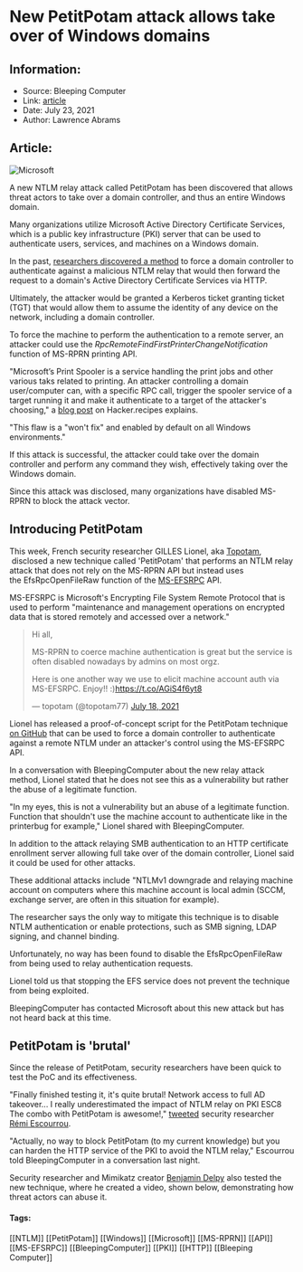 # New PetitPotam attack allows take over of Windows domains
### 

## Information:
+ Source: Bleeping Computer
+ Link: [article](https://www.bleepingcomputer.com/news/microsoft/new-petitpotam-attack-allows-take-over-of-windows-domains/)
+ Date: July 23, 2021
+ Author: Lawrence Abrams


## Article:
![Microsoft](https://www.bleepstatic.com/content/hl-images/2021/05/17/0_Windows-headpic.jpg)


A new NTLM relay attack called PetitPotam has been discovered that allows threat actors to take over a domain controller, and thus an entire Windows domain.


Many organizations utilize Microsoft Active Directory Certificate Services, which is a public key infrastructure (PKI) server that can be used to authenticate users, services, and machines on a Windows domain.


In the past, [researchers discovered a method](https://posts.specterops.io/certified-pre-owned-d95910965cd2) to force a domain controller to authenticate against a malicious NTLM relay that would then forward the request to a domain's Active Directory Certificate Services via HTTP.


Ultimately, the attacker would be granted a Kerberos ticket granting ticket (TGT) that would allow them to assume the identity of any device on the network, including a domain controller.


To force the machine to perform the authentication to a remote server, an attacker could use the *RpcRemoteFindFirstPrinterChangeNotification* function of MS-RPRN printing API.


"Microsoft’s Print Spooler is a service handling the print jobs and other various taks related to printing. An attacker controlling a domain user/computer can, with a specific RPC call, trigger the spooler service of a target running it and make it authenticate to a target of the attacker's choosing," a [blog post](https://www.thehacker.recipes/active-directory-domain-services/movement/mitm-and-coerced-authentications/ms-rprn) on Hacker.recipes explains.


"This flaw is a "won't fix" and enabled by default on all Windows environments."


If this attack is successful, the attacker could take over the domain controller and perform any command they wish, effectively taking over the Windows domain.


Since this attack was disclosed, many organizations have disabled MS-RPRN to block the attack vector.


Introducing PetitPotam
----------------------


This week, French security researcher GILLES Lionel, aka [Topotam](https://twitter.com/topotam77),  disclosed a new technique called 'PetitPotam' that performs an NTLM relay attack that does not rely on the MS-RPRN API but instead uses the EfsRpcOpenFileRaw function of the [MS-EFSRPC](https://docs.microsoft.com/en-us/openspecs/windows_protocols/ms-efsr/08796ba8-01c8-4872-9221-1000ec2eff31) API.


MS-EFSRPC is Microsoft's Encrypting File System Remote Protocol that is used to perform "maintenance and management operations on encrypted data that is stored remotely and accessed over a network."




> 
> Hi all,  
> 
> MS-RPRN to coerce machine authentication is great but the service is often disabled nowadays by admins on most orgz.  
> 
> Here is one another way we use to elicit machine account auth via MS-EFSRPC. Enjoy!! :)<https://t.co/AGiS4f6yt8>
> 
> 
> — topotam (@topotam77) [July 18, 2021](https://twitter.com/topotam77/status/1416833996923809793?ref_src=twsrc%5Etfw)


Lionel has released a proof-of-concept script for the PetitPotam technique [on GitHub](https://github.com/topotam/PetitPotam) that can be used to force a domain controller to authenticate against a remote NTLM under an attacker's control using the MS-EFSRPC API.


In a conversation with BleepingComputer about the new relay attack method, Lionel stated that he does not see this as a vulnerability but rather the abuse of a legitimate function. 


"In my eyes, this is not a vulnerability but an abuse of a legitimate function. Function that shouldn't use the machine account to authenticate like in the printerbug for example," Lionel shared with BleepingComputer.


In addition to the attack relaying SMB authentication to an HTTP certificate enrollment server allowing full take over of the domain controller, Lionel said it could be used for other attacks.


These additional attacks include "NTLMv1 downgrade and relaying machine account on computers where this machine account is local admin (SCCM, exchange server, are often in this situation for example).


The researcher says the only way to mitigate this technique is to disable NTLM authentication or enable protections, such as SMB signing, LDAP signing, and channel binding.


Unfortunately, no way has been found to disable the EfsRpcOpenFileRaw from being used to relay authentication requests. 


Lionel told us that stopping the EFS service does not prevent the technique from being exploited.


BleepingComputer has contacted Microsoft about this new attack but has not heard back at this time.


PetitPotam is 'brutal'
----------------------


Since the release of PetitPotam, security researchers have been quick to test the PoC and its effectiveness.


"Finally finished testing it, it's quite brutal! Network access to full AD takeover... I really underestimated the impact of NTLM relay on PKI ESC8 The combo with PetitPotam is awesome!," [tweeted](https://twitter.com/remiescourrou/status/1418232548677804032) security researcher [Rémi Escourrou](https://twitter.com/remiescourrou).


"Actually, no way to block PetitPotam (to my current knowledge) but you can harden the HTTP service of the PKI to avoid the NTLM relay," Escourrou told BleepingComputer in a conversation last night.


Security researcher and Mimikatz creator [Benjamin Delpy](https://twitter.com/gentilkiwi) also tested the new technique, where he created a video, shown below, demonstrating how threat actors can abuse it.





#### Tags:
[[NTLM]] [[PetitPotam]] [[Windows]] [[Microsoft]] [[MS-RPRN]] [[API]] [[MS-EFSRPC]] [[BleepingComputer]] [[PKI]] [[HTTP]] [[Bleeping Computer]]
